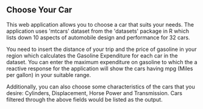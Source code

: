 ## Choose Your Car

This web application allows you to choose a car that suits your needs. The application uses 'mtcars' dataset from the 'datasets' package in R which lists down 10 aspects of automobile design and performance for 32 cars. 

You need to insert the distance of your trip and the price of gasoline in your region which  calculates the Gasoline Expenditure for each car in the dataset. You can enter the maximum expenditure on gasoline to which the a reactive response for the application will show the cars having mpg (Miles per gallon) in your suitable range.

Additionally, you can also choose some characteristics of the cars that you desire: Cylinders, Displacement, Horse Power and Transmission. Cars filtered through the above fields would be listed as the output.

